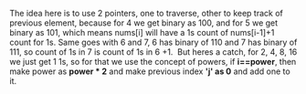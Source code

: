 The idea here is to use 2 pointers, one to traverse, other to keep track of previous element, because for 4 we get binary as 100, and for 5 we get binary as 101, which means nums[i] will have a 1s count of nums[i-1]+1 count for 1s. Same goes with 6 and 7, 6 has binary of 110 and 7 has binary of 111, so count of 1s in 7 is count of 1s in 6 +1.
​
​
But heres a catch, for 2, 4, 8, 16 we just get 1 1s, so for that we use the concept of powers, if **i==power**, then make power as **power * 2** and make previous index **'j' as 0** and add one to it.
​
​
​
​